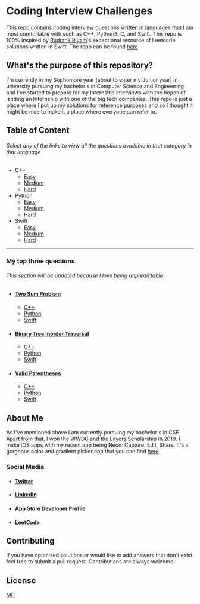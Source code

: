 # Coding Interview Challenges

This repo contains coding interview questions written in languages that I am most comfortable with such as C++, Python3, C, and Swift.
This repo is 100% inspired by [Rudrank Riyam](https://github.com/rudrankriyam)'s exceptional resource of Leetcode solutions written in Swift.
The repo can be found [here](https://github.com/rudrankriyam/LeetCode-in-Swift)

## What's the purpose of this repository?

I'm currently in my Sophomore year (about to enter my Junior year) in university pursuing my bachelor's in Computer Science and Engineering and I've started to prepare for my Internship interviews with the hopes of landing an Internship with one of the big tech companies. This repo is just a place where I put up my solutions for reference purposes and so I thought it might be nice to make it a place where everyone can refer to. 

## Table of Content
###### Select any of the links to view all the questions available in that category in that language
* C++
  - [Easy]()
  - [Medium]()
  - [Hard]()
* Python
  - [Easy]()
  - [Medium]()
  - [Hard]()
* Swift
  - [Easy]()
  - [Medium]()
  - [Hard]()
---
### My top three questions. 
###### This section will be updated because I love being unpredictable.
* #### [Two Sum Problem](https://leetcode.com/problems/two-sum/)
  - [C++]()
  - [Python]()
  - [Swift]()
* #### [Binary Tree Inorder Traversal](https://leetcode.com/problems/binary-tree-inorder-traversal/)
  - [C++]()
  - [Python]()
  - [Swift]()
* #### [Valid Parentheses](https://leetcode.com/problems/valid-parentheses/)
  - [C++]()
  - [Python]()
  - [Swift]()
## About Me

As I've mentioned above I am currently pursuing my bachelor's in CSE. Apart from that, I won the [WWDC](https://developer.apple.com/wwdc) and the [Layers](https://layers.is/) Scholarship in 2019. I make iOS apps with my recent app being Neon: Capture, Edit, Share. It's a gorgeous color and gradient picker app that you can find [here](https://tiny.cc/neontheapp)

### Social Media 
* #### [Twitter](https://twitter.com/swapnanildhol)
* #### [LinkedIn](https://linkedin.com/in/swapnanildhol)
* #### [App Store Developer Profile](https://apps.apple.com/us/developer/swapnanil-dhol/id1448345447)
* #### [LeetCode](https://leetcode.com/swapnanildhol/)


## Contributing
 If you have optimized solutions or would like to add answers that don't exist feel free to submit a pull request. Contributions are always welcome.


## License
[MIT](https://choosealicense.com/licenses/mit/)
